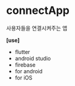 # connectApp<br>

사용자들을 연결시켜주는 앱<br>

**[use]** 
- flutter
- android studio
- firebase
- for android
- for iOS
